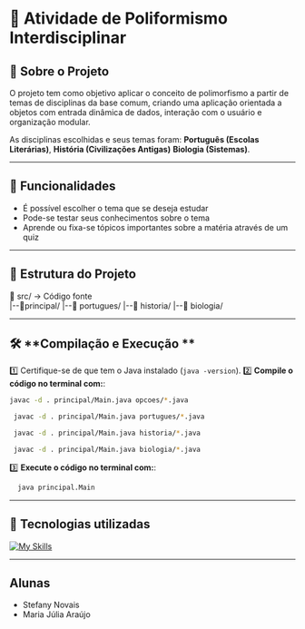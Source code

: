 # 📖 **Atividade de Poliformismo Interdisciplinar**

## 📌 **Sobre o Projeto**
O projeto tem como objetivo aplicar o conceito de polimorfismo a partir de temas de disciplinas da base comum, criando uma aplicação orientada a objetos com entrada dinâmica de dados, interação com o usuário e organização modular.

As disciplinas escolhidas e seus temas foram: **Português (Escolas Literárias)**, **História (Civilizações Antigas)** **Biologia (Sistemas)**.

---

## 🧩 **Funcionalidades**
- É possível escolher o tema que se deseja estudar
- Pode-se testar seus conhecimentos sobre o tema
- Aprende ou fixa-se tópicos importantes sobre a matéria através de um quiz

---

## 📂 **Estrutura do Projeto**

📁 src/ → Código fonte  
 |--📂principal/
 |--📂 portugues/
 |--📂 historia/
 |--📂 biologia/

---

## 🛠 **Compilação e Execução **
1️⃣ Certifique-se de que tem o Java instalado (`java -version`).
2️⃣ **Compile o código no terminal com:**: 

   ```bash
   javac -d . principal/Main.java opcoes/*.java  
  ```

  ```bash
   javac -d . principal/Main.java portugues/*.java  
  ```

  ```bash
   javac -d . principal/Main.java historia/*.java     
  ```

  ```bash
   javac -d . principal/Main.java biologia/*.java     
  ```


3️⃣ **Execute o código no terminal com:**:

  ```bash
    java principal.Main            
  ```

---

## 💠 **Tecnologias utilizadas**
[![My Skills](https://skillicons.dev/icons?i=vscode,java&theme=light)](https://skillicons.dev)

---

## **Alunas**
- Stefany Novais
- Maria Júlia Araújo



